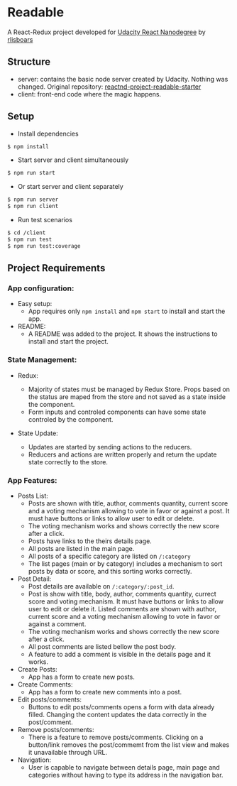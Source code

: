 # Readable
A React-Redux project developed for [Udacity React Nanodegree](https://br.udacity.com/course/react-nanodegree--nd019) by [rlisboars](https://github.com/rlisboars/)


## Structure
- server: contains the basic node server created by Udacity. Nothing was changed. Original repository: [reactnd-project-readable-starter](https://github.com/udacity/reactnd-project-readable-starter)
- client:  front-end code where the magic happens.

## Setup

- Install dependencies
```sh
$ npm install
```

- Start server and client simultaneously
```sh
$ npm run start
```

- Or start server and client separately
```sh
$ npm run server
$ npm run client
```

- Run test scenarios
```sh
$ cd /client
$ npm run test
$ npm run test:coverage
```


## Project Requirements
### App configuration:
* Easy setup: 
    * App requires only `npm install` and `npm start` to install and start the app.
* README: 
    * A README was added to the project. It shows the instructions to install and start the project.

### State Management:
* Redux: 
    * Majority of states must be managed by Redux Store. Props based on the status are maped from the store and not saved as a state inside the component.
    * Form inputs and controled components can have some state controled by the component.

* State Update:
    * Updates are started by sending actions to the reducers.
    * Reducers and actions are written properly and return the update state correctly to the store.

### App Features:
* Posts List:
    * Posts are shown with title, author, comments quantity, current score and a voting mechanism allowing to vote in favor or against a post. It must have buttons or links to allow user to edit or delete.
    * The voting mechanism works and shows correctly the new score after a click.
    * Posts have links to the theirs details page.
    * All posts are listed in the main page.
    * All posts of a specific category are listed on `/:category`
    * The list pages (main or by category) includes a mechanism to sort posts by data or score, and this sorting works correctly.
* Post Detail:
    * Post details are available on `/:category/:post_id`.
    * Post is show with title, body, author, comments quantity, currect score and voting mechanism. It must have buttons or links to allow user to edit or delete it. Listed comments are shown with author, current score and a voting mechanism allowing to vote in favor or against a comment.
    * The voting mechanism works and shows correctly the new score after a click.
    * All post comments are listed bellow the post body.
    * A feature to add a comment is visible in the details page and it works.
* Create Posts:
    * App has a form to create new posts.
* Create Comments:
    * App has a form to create new comments into a post.
* Edit posts/comments:
    * Buttons to edit posts/comments opens a form with data already filled. Changing the content updates the data correctly in the post/comment.
* Remove posts/comments:
    * There is a feature to remove posts/comments. Clicking on a button/link removes the post/commemt from the list view and makes it unavailable through URL.
* Navigation:
    * User is capable to navigate between details page, main page and categories without having to type its address in the navigation bar.